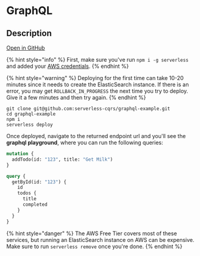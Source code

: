 # GraphQL

## Description

[Open in GitHub](ttps://github.com/serverless-cqrs/graphql-example)

{% hint style="info" %}
First, make sure you've run `npm i -g serverless` and added your [AWS credentials](https://serverless.com/framework/docs/providers/aws/guide/credentials/).
{% endhint %}

{% hint style="warning" %}
Deploying for the first time can take 10-20 minutes since it needs to create the ElasticSearch instance. If there is an error, you may get `ROLLBACK_IN_PROGRESS` the next time you try to deploy. Give it a few minutes and then try again.
{% endhint %}

```text
git clone git@github.com:serverless-cqrs/graphql-example.git
cd graphql-example
npm i
serverless deploy
```

Once deployed, navigate to the returned endpoint url and you'll see the **graphql playground**, where you can run the following queries:

```graphql
mutation {
  addTodo(id: "123", title: "Get Milk")
}
```

```graphql
query {
  getById(id: "123") {
    id
    todos {
      title
      completed
    }
  }
}
```

{% hint style="danger" %}
The AWS Free Tier covers most of these services, but running an ElasticSearch instance on AWS can be expensive. Make sure to run `serverless remove` once you're done.
{% endhint %}

